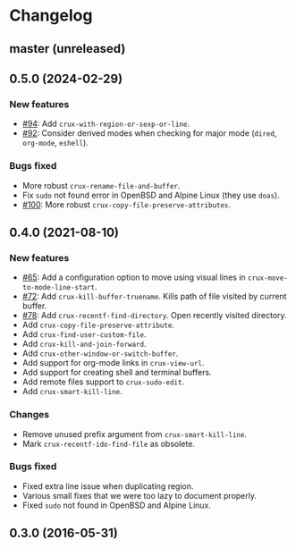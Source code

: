 # Changelog

## master (unreleased)

## 0.5.0 (2024-02-29)

### New features

* [#94](https://github.com/bbatsov/crux/pull/94): Add `crux-with-region-or-sexp-or-line`.
* [#92](https://github.com/bbatsov/crux/pull/92): Consider derived modes when checking for major mode (`dired`, `org-mode`, `eshell`).

### Bugs fixed

* More robust `crux-rename-file-and-buffer`.
* Fix `sudo` not found error in OpenBSD and Alpine Linux (they use `doas`).
* [#100](https://github.com/bbatsov/crux/pull/100): More robust `crux-copy-file-preserve-attributes`.

## 0.4.0 (2021-08-10)

### New features

* [#65](https://github.com/bbatsov/crux/pull/65): Add a configuration option to move using visual lines in `crux-move-to-mode-line-start`.
* [#72](https://github.com/bbatsov/crux/pull/72): Add `crux-kill-buffer-truename`. Kills path of file visited by current buffer.
* [#78](https://github.com/bbatsov/crux/pull/78): Add `crux-recentf-find-directory`. Open recently visited directory.
* Add `crux-copy-file-preserve-attribute`.
* Add `crux-find-user-custom-file`.
* Add `crux-kill-and-join-forward`.
* Add `crux-other-window-or-switch-buffer`.
* Add support for org-mode links in `crux-view-url`.
* Add support for creating shell and terminal buffers.
* Add remote files support to `crux-sudo-edit`.
* Add `crux-smart-kill-line`.

### Changes

* Remove unused prefix argument from `crux-smart-kill-line`.
* Mark `crux-recentf-ido-find-file` as obsolete.

### Bugs fixed

* Fixed extra line issue when duplicating region.
* Various small fixes that we were too lazy to document properly.
* Fixed `sudo` not found in OpenBSD and Alpine Linux.

## 0.3.0 (2016-05-31)
